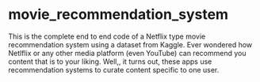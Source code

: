 # movie_recommendation_system
This is the complete end to end code of a Netflix type movie recommendation system using a dataset from Kaggle.
 Ever wondered how Netlflix or any other media platform (even YouTube) can recommend you content that is to your liking. Well,, it turns out, these apps use recommendation systems to curate content specific to one user.
